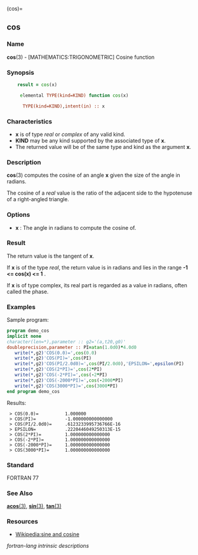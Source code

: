 (cos)=
## cos

### **Name**

**cos**(3) - \[MATHEMATICS:TRIGONOMETRIC\] Cosine function

### **Synopsis**

```fortran
    result = cos(x)
```

```fortran
     elemental TYPE(kind=KIND) function cos(x)

      TYPE(kind=KIND),intent(in) :: x
```

### **Characteristics**

- **x** is of type _real_ or _complex_ of any valid kind.
- **KIND** may be any kind supported by the associated type of **x**.
- The returned value will be of the same type and kind as the argument
  **x**.

### **Description**

**cos**(3) computes the cosine of an angle **x** given the size of
the angle in radians.

The cosine of a _real_ value is the ratio of the adjacent side to the
hypotenuse of a right-angled triangle.

### **Options**

- **x**
  : The angle in radians to compute the cosine of.

### **Result**

The return value is the tangent of **x**.

If **x** is of the type _real_, the return value is in radians and lies in
the range **-1 \<= cos(x) \<= 1** .

If **x** is of type complex, its real part is regarded as a value in
radians, often called the phase.

### **Examples**

Sample program:

```fortran
program demo_cos
implicit none
character(len=*),parameter :: g2='(a,t20,g0)'
doubleprecision,parameter :: PI=atan(1.0d0)*4.0d0
   write(*,g2)'COS(0.0)=',cos(0.0)
   write(*,g2)'COS(PI)=',cos(PI)
   write(*,g2)'COS(PI/2.0d0)=',cos(PI/2.0d0),'EPSILON=',epsilon(PI)
   write(*,g2)'COS(2*PI)=',cos(2*PI)
   write(*,g2)'COS(-2*PI)=',cos(-2*PI)
   write(*,g2)'COS(-2000*PI)=',cos(-2000*PI)
   write(*,g2)'COS(3000*PI)=',cos(3000*PI)
end program demo_cos
```

Results:

```text
 > COS(0.0)=          1.000000
 > COS(PI)=           -1.000000000000000
 > COS(PI/2.0d0)=     .6123233995736766E-16
 > EPSILON=           .2220446049250313E-15
 > COS(2*PI)=         1.000000000000000
 > COS(-2*PI)=        1.000000000000000
 > COS(-2000*PI)=     1.000000000000000
 > COS(3000*PI)=      1.000000000000000
```

### **Standard**

FORTRAN 77

### **See Also**

[**acos**(3)](#acos),
[**sin**(3)](#sin),
[**tan**(3)](#tan)

### **Resources**

- [Wikipedia:sine and cosine](https://en.wikipedia.org/wiki/Sine_and_cosine)

_fortran-lang intrinsic descriptions_
